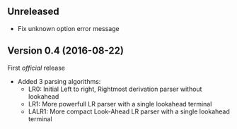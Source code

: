 Unreleased
----------
 * Fix unknown option error message

Version 0.4 (2016-08-22)
------------------------
First _official_ release
 * Added 3 parsing algorithms:
   * LR0: Initial Left to right, Rightmost derivation parser without lookahead
   * LR1: More powerfull LR parser with a single lookahead terminal
   * LALR1: More compact Look-Ahead LR parser with a single lookahead terminal

